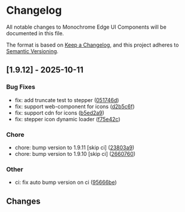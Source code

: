 # Changelog

All notable changes to Monochrome Edge UI Components will be documented in this file.

The format is based on [Keep a Changelog](https://keepachangelog.com/en/1.0.0/),
and this project adheres to [Semantic Versioning](https://semver.org/spec/v2.0.0.html).

## [1.9.12] - 2025-10-11

### Bug Fixes

- fix: add truncate test to stepper ([051746d](../../commit/051746d5c46f9c944467df874e88dbd540e8b57c))
- fix: support web-component for icons ([d2b5c6f](../../commit/d2b5c6fdbdccc40472744e9f8a7c0a9fa3caf59b))
- fix: support cdn for icons ([b5ed2a9](../../commit/b5ed2a933e574c65c6ff302beabd50d9cedfaf50))
- fix: stepper icon dynamic loader ([f75e42c](../../commit/f75e42c685d02917f814cc57b9fa110d4a3145c8))

### Chore

- chore: bump version to 1.9.11 [skip ci] ([23803a9](../../commit/23803a9c20c0e47676c7d40cd755ab4646acfebd))
- chore: bump version to 1.9.10 [skip ci] ([2660760](../../commit/266076079fdec19dd024a6b7777c974fe35782be))

### Other

- ci: fix auto bump version on ci ([95666be](../../commit/95666be1da865b675c5aa12061d6572efbbb8669))

## Changes


